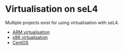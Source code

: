 # Virtualisation on seL4

Multiple projects exist for using virtualisation with seL4.

* [ARM virtualisation](/projects/camkes-arm-vm)
* [x86 virtualisation](/projects/camkes-vm)
* [CentOS](/projects/camkes-vm/centos)

